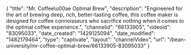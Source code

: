 {
    "title": "Mr. Coffee\u00ae Optimal Brew",
    "description": "Engineered for the art of brewing deep, rich, better-tasting coffee, this coffee maker is designed for coffee connoisseurs who sacrifice nothing when it comes to the optimal coffee experience.",
    "channelid": "66133905",
    "videoid": "83095033",
    "date_created": "1429125094",
    "date_modified": "1482179464",
    "type": "captivate",
    "layout": "channelVideo",
    "url": "\/bean-university\/mr-coffee-optimal-brew\/66133905-83095033"
}